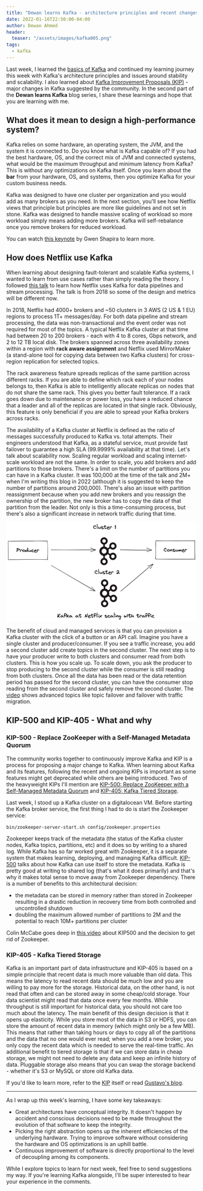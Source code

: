```yaml
---
title: "Dewan learns Kafka - architecture principles and recent changes"
date: 2022-01-16T22:50:00-04:00
author: Dewan Ahmed
header:
  teaser: "/assets/images/kafka005.png"
tags:
  - kafka
---
```


Last week, I learned the [basics of Kafka](https://www.dewanahmed.com/kafka-basics) and continued my learning journey this week with Kafka's architecture principles and issues around stability and scalability. I also learned about [Kafka Improvement Proposals (KIP)](https://cwiki.apache.org/confluence/display/kafka/kafka+improvement+proposals) - major changes in Kafka suggested by the community. In the second part of the **Dewan learns Kafka** blog series, I share these learnings and hope that you are learning with me.


## What does it mean to design a high-performance system?

Kafka relies on some hardware, an operating system, the JVM, and the system it is connected to. Do you know what is Kafka capable of? If you had the best hardware, OS, and the correct mix of JVM and connected systems, what would be the maximum throughput and minimum latency from Kafka? This is without any optimizations on Kafka itself. Once you learn about the **bar** from your hardware, OS, and systems, then you optimize Kafka for your custom business needs. 

Kafka was designed to have one cluster per organization and you would add as many brokers as you need. In the next section, you'll see how Netflix views that principle but principles are more like guidelines and not set in stone. Kafka was designed to handle massive scaling of workload so more workload simply means adding more brokers. Kafka will self-rebalance once you remove brokers for reduced workload. 

You can watch [this keynote](https://www.youtube.com/watch?v=lChAV7ibjHw) by Gwen Shapira to learn more. 

## How does Netflix use Kafka

When learning about designing fault-tolerant and scalable Kafka systems, I wanted to learn from use cases rather than simply reading the theory. I followed [this talk](https://www.youtube.com/watch?v=ZAmfZcuhJ94) to learn how Netflix uses Kafka for data pipelines and stream processing. The talk is from 2018 so some of the design and metrics will be different now.

In 2018, Netflix had 4000+ brokers and ~50 clusters in 3 AWS (2 US & 1 EU) regions to process 1T+ messages/day.  For both data pipeline and stream processing, the data was non-transactional and the event order was not required for most of the topics. A typical Netflix Kafka cluster at that time had between 20 to 200 brokers - each with 4 to 8 cores, Gbps network, and 2 to 12 TB local disk. The brokers spanned across three availability zones within a region with **rack aware assignment** and Netflix used MirrorMaker (a stand-alone tool for copying data between two Kafka clusters) for cross-region replication for selected topics. 

The rack awareness feature spreads replicas of the same partition across different racks. If you are able to define which rack each of your nodes belongs to, then Kafka is able to intelligently allocate replicas on nodes that do not share the same rack. This gives you better fault tolerance. If a rack goes down due to maintenance or power loss, you have a reduced chance that a leader and all of the replicas are located in that single rack. Obviously, this feature is only beneficial if you are able to spread your Kafka brokers across racks. 

The availability of a Kafka cluster at Netflix is defined as the ratio of messages successfully produced to Kafka vs. total attempts. Their engineers understood that Kafka, as a stateful service, must provide fast failover to guarantee a high SLA (99.9999% availability at that time). Let's talk about scalability now. Scaling regular workload and scaling internet-scale workload are not the same. In order to scale, you add brokers and add partitions to those brokers. There's a limit on the number of partitions you can have in a Kafka cluster. It was 100,000 at the time of the talk and 2M+ when I'm writing this blog in 2022 (although it is suggested to keep the number of partitions around 200,000). There's also an issue with partition reassignment because when you add new brokers and you reassign the ownership of the partition, the new broker has to copy the data of that partition from the leader. Not only is this a time-consuming process, but there's also a significant increase in network traffic during that time. 


![kafka005.png](/assets/images/kafka005.png)

The benefit of cloud and managed services is that you can provision a Kafka cluster with the click of a button or an API call. Imagine you have a single cluster and producer/consumer. If you see a traffic increase, you add a second cluster add create topics in the second cluster. The next step is to have your producer write to both clusters and consumer read from both clusters. This is how you scale up. To scale down, you ask the producer to stop producing to the second cluster while the consumer is still reading from both clusters. Once all the data has been read or the data retention period has passed for the second cluster, you can have the consumer stop reading from the second cluster and safely remove the second cluster. The  [video](https://www.youtube.com/watch?v=ZAmfZcuhJ94)  shows advanced topics like topic failover and failover with traffic migration.  

## KIP-500 and KIP-405 - What and why

### KIP-500 - Replace ZooKeeper with a Self-Managed Metadata Quorum

The community works together to continuously improve Kafka and KIP is a process for proposing a major change to Kafka. When learning about Kafka and its features, following the recent and ongoing KIPs is important as some features might get deprecated while others are being introduced. Two of the heavyweight KIPs I'll mention are  [KIP-500: Replace ZooKeeper with a Self-Managed Metadata Quorum](https://cwiki.apache.org/confluence/display/KAFKA/KIP-500%3A+Replace+ZooKeeper+with+a+Self-Managed+Metadata+Quorum#KIP500:ReplaceZooKeeperwithaSelfManagedMetadataQuorum-Status) and  [KIP-405: Kafka Tiered Storage](https://cwiki.apache.org/confluence/display/KAFKA/KIP-405%3A+Kafka+Tiered+Storage#KIP405:KafkaTieredStorage-Status).   

Last week, I stood up a Kafka cluster on a digitalocean VM. Before starting the Kafka broker service, the first thing I had to do is start the Zookeeper service:

```
bin/zookeeper-server-start.sh config/zookeeper.properties
```

Zookeeper keeps track of the metadata (the status of the Kafka cluster nodes, Kafka topics, partitions, etc) and it does so by writing to a shared log. While Kafka has so far worked great with Zookeeper, it is a separate system that makes learning, deploying, and managing Kafka difficult. [KIP-500](https://cwiki.apache.org/confluence/display/KAFKA/KIP-500%3A+Replace+ZooKeeper+with+a+Self-Managed+Metadata+Quorum#KIP500:ReplaceZooKeeperwithaSelfManagedMetadataQuorum-Status) talks about how Kafka can use itself to store the metadata.  Kafka is pretty good at writing to shared log (that's what it does primarily) and that's why it makes total sense to move away from Zookeeper dependency. There is a number of benefits to this architectural decision:

- the metadata can be stored in memory rather than stored in Zookeeper resulting in a drastic reduction in recovery time from both controlled and uncontrolled shutdown 
- doubling the maximum allowed number of partitions to 2M and the potential to reach 10M+ partitions per cluster
 
Colin McCabe goes deep in  [this video](https://www.youtube.com/watch?v=3qNNinbnWmw) about KIP500 and the decision to get rid of Zookeeper.

### KIP-405 - Kafka Tiered Storage

Kafka is an important part of data infrastructure and KIP-405 is based on a simple principle that recent data is much more valuable than old data. This means the latency to read recent data should be much low and you are willing to pay more for the storage. Historical data, on the other hand, is not read that often and can be stored away in some cheap/cold storage. Your data scientist might read that data once every few months. While throughput is still important for historical data, you should not care too much about the latency. The main benefit of this design decision is that it opens up elasticity. While you store most of the data in S3 or HDFS, you can store the amount of recent data in memory (which might only be a few MB). This means that rather than taking hours or days to copy all of the partitions and the data that no one would ever read; when you add a new broker, you only copy the recent data which is needed to serve the real-time traffic. An additional benefit to tiered storage is that if we can store data in cheap storage, we might not need to delete any data and keep an infinite history of data. Pluggable storage also means that you can swap the storage backend - whether it's S3 or MySQL or store old Kafka data. 

If you'd like to learn more, refer to the [KIP](https://cwiki.apache.org/confluence/display/KAFKA/KIP-405%3A+Kafka+Tiered+Storage#KIP405:KafkaTieredStorage-Status) itself or read  [Gustavo's blog](**Link**).    

---

As I wrap up this week's learning, I have some key takeaways:

* Great architectures have conceptual integrity. It doesn't happen by accident and conscious decisions need to be made throughout the evolution of that software to keep the integrity.
* Picking the right abstraction opens up the inherent efficiencies of the underlying hardware. Trying to improve software without considering the hardware and OS optimizations is an uphill battle.
* Continuous improvement of software is directly proportional to the level of decoupling among its components.

While I explore topics to learn for next week, feel free to send suggestions my way. If you're learning Kafka alongside, I'll be super interested to hear your experience in the comments. 